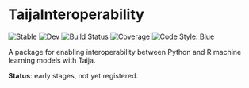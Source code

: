 # TaijaInteroperability

[![Stable](https://img.shields.io/badge/docs-stable-blue.svg)](https://JuliaTrustworthyAI.github.io/TaijaInteroperability.jl/stable/)
[![Dev](https://img.shields.io/badge/docs-dev-blue.svg)](https://JuliaTrustworthyAI.github.io/TaijaInteroperability.jl/dev/)
[![Build Status](https://github.com/JuliaTrustworthyAI/TaijaInteroperability.jl/actions/workflows/CI.yml/badge.svg?branch=master)](https://github.com/JuliaTrustworthyAI/TaijaInteroperability.jl/actions/workflows/CI.yml?query=branch%3Amaster)
[![Coverage](https://codecov.io/gh/JuliaTrustworthyAI/TaijaInteroperability.jl/branch/master/graph/badge.svg)](https://codecov.io/gh/JuliaTrustworthyAI/TaijaInteroperability.jl)
[![Code Style: Blue](https://img.shields.io/badge/code%20style-blue-4495d1.svg)](https://github.com/invenia/BlueStyle)

A package for enabling interoperability between Python and R machine learning models with Taija.

**Status**: early stages, not yet registered. 
